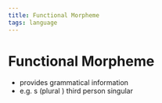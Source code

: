 ```yaml
---
title: Functional Morpheme
tags: language
---
```


# Functional Morpheme
- provides grammatical information
- e.g. s (plural ) third person singular
























































